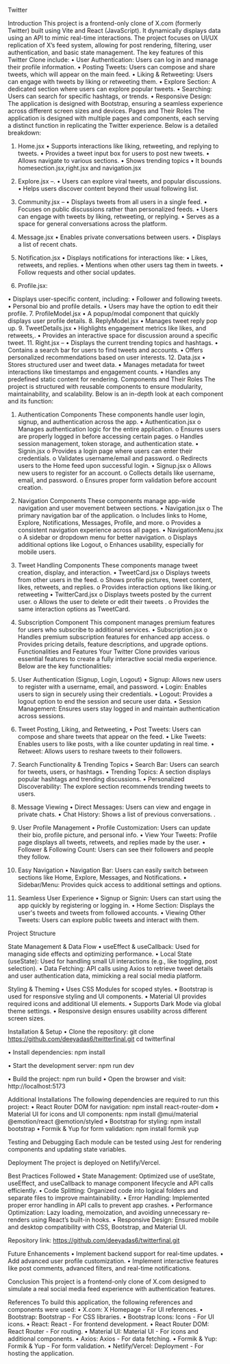 Twitter

Introduction
This project is a frontend-only clone of X.com (formerly Twitter) built using Vite and React (JavaScript). It dynamically displays data using an API to mimic real-time interactions. The project focuses on UI/UX replication of X’s feed system, allowing for post rendering, filtering, user authentication, and basic state management.
The key features of this Twitter Clone include:
•	User Authentication: Users can log in and manage their profile information.
•	Posting Tweets: Users can compose and share tweets, which will appear on the main feed.
•	Liking & Retweeting: Users can engage with tweets by liking or retweeting them.
•	Explore Section: A dedicated section where users can explore popular tweets.
•	Searching: Users can search for specific hashtags, or trends.
•	Responsive Design: The application is designed with Bootstrap, ensuring a seamless experience across different screen sizes and devices.
Pages and Their Roles
The application is designed with multiple pages and components, each serving a distinct function in replicating the Twitter experience. Below is a detailed breakdown:
1.	Home.jsx 
•	Supports interactions like liking, retweeting, and replying to tweets.
•	Provides a tweet input box for users to post new tweets.
•	Allows navigate to various sections.
•	Shows trending topics
•	It bounds homesection.jsx,right.jsx and navigation.jsx
2. Explore.jsx –.
•	Users can explore viral tweets, and popular discussions.
•	Helps users discover content beyond their usual following list.	
2.	Community.jsx –
•	Displays tweets from all users in a single feed.
•	Focuses on public discussions rather than personalized feeds.
•	Users can engage with tweets by liking, retweeting, or replying.
•	Serves as a space for general conversations across the platform.
3.	Message.jsx 
•	Enables private conversations between users.
•	Displays a list of recent chats.
4.	Notification.jsx 
•	Displays notifications for interactions like:
•	Likes, retweets, and replies.
•	Mentions when other users tag them in tweets.
•	Follow requests and other social updates.

5.	Profile.jsx:
 
•	Displays user-specific content, including:
•	Follower and following tweets.
•	Personal bio and profile details.
•	Users may have the option to edit their profile.
7. ProfileModel.jsx 
•	A popup/modal component that quickly displays user profile details.
8. ReplyModel.jsx 
•	Manages tweet reply pop up.
9. TweetDetails.jsx 
•	Highlights engagement metrics like likes, and retweets,.
•	Provides an interactive space for discussion around a specific tweet.
11. Right.jsx – 
•	Displays the current trending topics and hashtags.
•	Contains a search bar for users to find tweets and accounts.
•	Offers personalized recommendations based on user interests.
12. Data.jsx 
•	Stores structured user and tweet data.
•	Manages metadata for tweet interactions like timestamps and engagement counts.
•	Handles any predefined static content for rendering.
Components and Their Roles
The project is structured with reusable components to ensure modularity, maintainability, and scalability. Below is an in-depth look at each component and its function:
1. Authentication Components
These components handle user login, signup, and authentication across the app.
•	Authentication.jsx
o	Manages authentication logic for the entire application.
o	Ensures users are properly logged in before accessing certain pages.
o	Handles session management, token storage, and authentication state.
•	Signin.jsx
o	Provides a login page where users can enter their credentials.
o	Validates username/email and password.
o	Redirects users to the Home feed upon successful login.
•	Signup.jsx
o	Allows new users to register for an account.
o	Collects details like username, email, and password.
o	Ensures proper form validation before account creation.
2. Navigation Components
These components manage app-wide navigation and user movement between sections.
•	Navigation.jsx
o	The primary navigation bar of the application.
o	Includes links to Home, Explore, Notifications, Messages, Profile, and more.
o	Provides a consistent navigation experience across all pages.
•	NavigationMenu.jsx
o	A sidebar or dropdown menu for better navigation.
o	Displays additional options like  Logout, 
o	Enhances usability, especially for mobile users.
3. Tweet Handling Components
These components manage tweet creation, display, and interaction.
•	TweetCard.jsx
o	Displays tweets from other users in the feed.
o	Shows profile pictures, tweet content, likes, retweets, and replies.
o	Provides interaction options like liking.or retweeting
•	TwitterCard.jsx
o	Displays tweets posted by the current user.
o	Allows the user to  delete or edit their tweets .
o	Provides the same interaction options as TweetCard.
4. Subscription Component
This component manages premium features for users who subscribe to additional services.
•	Subscription.jsx
o	Handles premium subscription features for enhanced app access.
o	Provides pricing details, feature descriptions, and upgrade options.
Functionalities and Features
Your Twitter Clone provides various essential features to create a fully interactive social media experience. Below are the key functionalities:
1. User Authentication (Signup, Login, Logout)
•	Signup: Allows new users to register with a username, email, and password.
•	Login: Enables users to sign in securely using their credentials.
•	Logout: Provides a logout option to end the session and secure user data.
•	Session Management: Ensures users stay logged in and maintain authentication across sessions.

2. Tweet Posting, Liking, and Retweeting, 
•	Post Tweets: Users can compose and share tweets that appear on the feed.
•	Like Tweets: Enables users to like posts, with a like counter updating in real time.
•	Retweet: Allows users to reshare tweets to their followers.

3. Search Functionality & Trending Topics
•	Search Bar: Users can search for tweets, users, or hashtags.
•	Trending Topics: A section displays popular hashtags and trending discussions.
•	Personalized Discoverability: The explore section recommends trending tweets to users.

4. Message Viewing
•	Direct Messages: Users can view and engage in private chats.
•	Chat History: Shows a list of previous conversations.
.
5. User Profile Management
•	Profile Customization: Users can update their bio, profile picture, and personal info.
•	View Your Tweets: Profile page displays all tweets, retweets, and replies made by the user.
•	Follower & Following Count: Users can see their followers and people they follow.

6. Easy Navigation
•	Navigation Bar: Users can easily switch between sections like Home, Explore, Messages, and Notifications.
•	Sidebar/Menu: Provides quick access to additional settings and options.

7. Seamless User Experience
•	Signup or Signin: Users can start using the app quickly by registering or logging in.
•	Home Section: Displays the user's tweets and tweets from followed accounts.
•	Viewing Other Tweets: Users can explore public tweets and interact with them.

Project Structure

<!-- Uploading "Screenshot 2025-03-27 163030.png"... -->


State Management & Data Flow
•	useEffect & useCallback: Used for managing side effects and optimizing performance.
•	Local State (useState): Used for handling small UI interactions (e.g., like toggling, post selection).
•	Data Fetching: API calls using Axios to retrieve tweet details and user authentication data, mimicking a real social media platform.

Styling & Theming
•	Uses CSS Modules for scoped styles.
•	Bootstrap is used for responsive styling and UI components.
•	Material UI provides required icons and additional UI elements.
•	Supports Dark Mode via global theme settings.
•	Responsive design ensures usability across different screen sizes.

Installation & Setup
•	Clone the repository:
git clone https://github.com/deeyadas6/twitterfinal.git
cd twitterfinal

•	Install dependencies:
npm install

•	Start the development server:
npm run dev

•	Build the project:
npm run build
•	Open the browser and visit:
http://localhost:5173

Additional Installations
The following dependencies are required to run this project:
•	React Router DOM for navigation:
npm install react-router-dom
•	Material UI for icons and UI components:
npm install @mui/material @emotion/react @emotion/styled
•	Bootstrap for styling:
npm install bootstrap
•	Formik & Yup for form validation:
npm install formik yup

Testing and Debugging
Each module can be tested using Jest for rendering components and updating state variables.

Deployment
The project is deployed on Netlify/Vercel.

Best Practices Followed
•	State Management: Optimized use of useState, useEffect, and useCallback to manage component lifecycle and API calls efficiently.
•	Code Splitting: Organized code into logical folders and separate files to improve maintainability.
•	Error Handling: Implemented proper error handling in API calls to prevent app crashes.
•	Performance Optimization: Lazy loading, memoization, and avoiding unnecessary re-renders using React’s built-in hooks.
•	Responsive Design: Ensured mobile and desktop compatibility with CSS, Bootstrap, and Material UI.


Repository link: 
https://github.com/deeyadas6/twitterfinal.git

Future Enhancements
•	Implement backend support for real-time updates.
•	Add advanced user profile customization.
•	Implement interactive features like post comments, advanced filters, and real-time notifications.

Conclusion
This project is a frontend-only clone of X.com designed to simulate a real social media feed experience with authentication features.

References
To build this application, the following references and components were used:
•	X.com: X Homepage - For UI references.
•	Bootstrap: Bootstrap - For CSS libraries.
•	Bootstrap Icons: Icons - For UI icons.
•	React: React - For frontend development.
•	React Router DOM: React Router - For routing.
•	Material UI: Material UI - For icons and additional components.
•	Axios: Axios - For data fetching.
•	Formik & Yup: Formik & Yup - For form validation.
•	Netlify/Vercel: Deployment - For hosting the application.


























